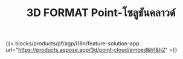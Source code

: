 ﻿---
title: 3D FORMAT Point-โซลูชันคลาวด์ 
weight: 7730
url: /th/point-cloud
limit: 
description: สร้างและดูตัวอย่างเมฆจุดจาก 3D ไฟล์ของคุณ
---
{{< blocks/products/pf/agp/i18n/feature-solution-app url="https://products.aspose.app/3d/point-cloud/embed&h1&h2" >}} 
